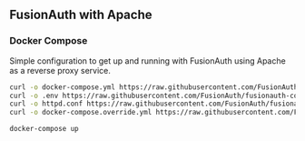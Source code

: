 ## FusionAuth with Apache

### Docker Compose

Simple configuration to get up and running with FusionAuth using Apache as a reverse proxy service.

```bash
curl -o docker-compose.yml https://raw.githubusercontent.com/FusionAuth/fusionauth-containers/master/docker/fusionauth/docker-compose.yml
curl -o .env https://raw.githubusercontent.com/FusionAuth/fusionauth-containers/master/docker/fusionauth/.env
curl -o httpd.conf https://raw.githubusercontent.com/FusionAuth/fusionauth-containers/master/proxy-docker/apache/httpd.conf
curl -o docker-compose.override.yml https://raw.githubusercontent.com/FusionAuth/fusionauth-containers/master/proxy-docker/apache/docker-compose.override.yml

docker-compose up
```